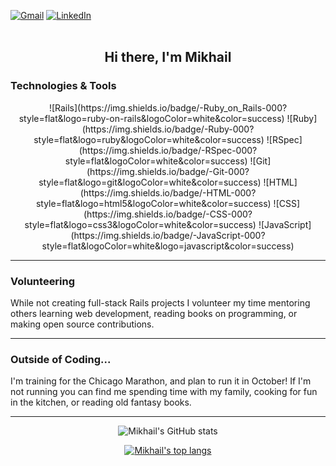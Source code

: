<a href="mailto:mikhailgrigoriev92@gmail.com"><img alt="Gmail" src="https://img.shields.io/badge/M-Gmail-red" /></a>
<a href="https://www.linkedin.com/in/mikhail-grigoriev-826b4421a/"><img alt="LinkedIn" src="https://img.shields.io/badge/in-Linkdin-blue" /></a>
<br><br>
<h2 align="center">Hi there, I'm Mikhail</h2>

### Technologies & Tools

<div align="center">
![Rails](https://img.shields.io/badge/-Ruby_on_Rails-000?style=flat&logo=ruby-on-rails&logoColor=white&color=success)
![Ruby](https://img.shields.io/badge/-Ruby-000?style=flat&logo=ruby&logoColor=white&color=success)
![RSpec](https://img.shields.io/badge/-RSpec-000?style=flat&logoColor=white&color=success)
![Git](https://img.shields.io/badge/-Git-000?style=flat&logo=git&logoColor=white&color=success)
![HTML](https://img.shields.io/badge/-HTML-000?style=flat&logo=html5&logoColor=white&color=success)
![CSS](https://img.shields.io/badge/-CSS-000?style=flat&logo=css3&logoColor=white&color=success)
![JavaScript](https://img.shields.io/badge/-JavaScript-000?style=flat&logoColor=white&logo=javascript&color=success)
</div>

---
### Volunteering

While not creating full-stack Rails projects I volunteer my time mentoring others learning web development, reading books on programming, or making open source contributions.

---
### Outside of Coding...

I'm training for the Chicago Marathon, and plan to run it in October! If I'm not running you can find me spending time with my family, cooking for fun in the kitchen, or reading old fantasy books. 

---
<div align="center">
  
![Mikhail's GitHub stats](https://github-readme-stats.vercel.app/api?username=mgrigoriev8109&hide=stars&show_icons=true&theme=vue&include_all_commits=true)

[![Mikhail's top langs](https://github-readme-stats.vercel.app/api/top-langs/?username=mgrigoriev8109&layout=compact&theme=vue&langs_count=6)](https://github.com/mgrigoriev8109/github-readme-stats)
  
</div>
